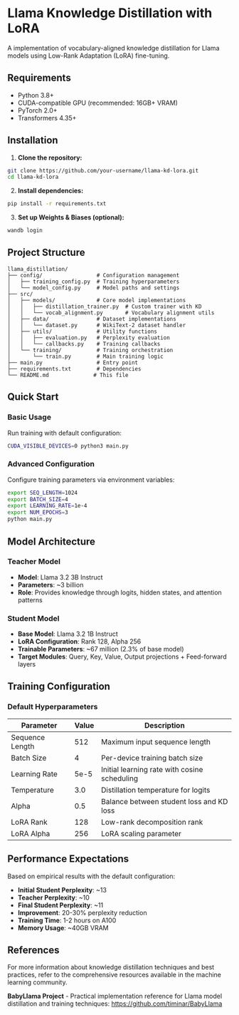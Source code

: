 # Llama Knowledge Distillation with LoRA

A implementation of vocabulary-aligned knowledge distillation for Llama models using Low-Rank Adaptation (LoRA) fine-tuning. 

## Requirements

- Python 3.8+
- CUDA-compatible GPU (recommended: 16GB+ VRAM)
- PyTorch 2.0+
- Transformers 4.35+

## Installation

1. **Clone the repository:**
```bash
git clone https://github.com/your-username/llama-kd-lora.git
cd llama-kd-lora
```

2. **Install dependencies:**
```bash
pip install -r requirements.txt
```

3. **Set up Weights & Biases (optional):**
```bash
wandb login
```

## Project Structure

```
llama_distillation/
├── config/                 # Configuration management
│   ├── training_config.py  # Training hyperparameters
│   └── model_config.py     # Model paths and settings
├── src/
│   ├── models/             # Core model implementations
│   │   ├── distillation_trainer.py  # Custom trainer with KD
│   │   └── vocab_alignment.py       # Vocabulary alignment utils
│   ├── data/               # Dataset implementations
│   │   └── dataset.py      # WikiText-2 dataset handler
│   ├── utils/              # Utility functions
│   │   ├── evaluation.py   # Perplexity evaluation
│   │   └── callbacks.py    # Training callbacks
│   └── training/           # Training orchestration
│       └── train.py        # Main training logic
├── main.py                 # Entry point
├── requirements.txt        # Dependencies
└── README.md              # This file
```

## Quick Start

### Basic Usage

Run training with default configuration:
```bash
CUDA_VISIBLE_DEVICES=0 python3 main.py
```

### Advanced Configuration

Configure training parameters via environment variables:
```bash
export SEQ_LENGTH=1024
export BATCH_SIZE=4
export LEARNING_RATE=1e-4
export NUM_EPOCHS=3
python main.py
```

## Model Architecture

### Teacher Model
- **Model**: Llama 3.2 3B Instruct
- **Parameters**: ~3 billion
- **Role**: Provides knowledge through logits, hidden states, and attention patterns

### Student Model
- **Base Model**: Llama 3.2 1B Instruct
- **LoRA Configuration**: Rank 128, Alpha 256
- **Trainable Parameters**: ~67 million (2.3% of base model)
- **Target Modules**: Query, Key, Value, Output projections + Feed-forward layers


## Training Configuration

### Default Hyperparameters

| Parameter | Value | Description |
|-----------|-------|-------------|
| Sequence Length | 512 | Maximum input sequence length |
| Batch Size | 4 | Per-device training batch size |
| Learning Rate | 5e-5 | Initial learning rate with cosine scheduling |
| Temperature | 3.0 | Distillation temperature for logits |
| Alpha | 0.5 | Balance between student loss and KD loss |
| LoRA Rank | 128 | Low-rank decomposition rank |
| LoRA Alpha | 256 | LoRA scaling parameter |


## Performance Expectations

Based on empirical results with the default configuration:

- **Initial Student Perplexity**: ~13
- **Teacher Perplexity**: ~10
- **Final Student Perplexity**: ~11
- **Improvement**: 20-30% perplexity reduction
- **Training Time**: 1-2 hours on A100
- **Memory Usage**: ~40GB VRAM


## References

For more information about knowledge distillation techniques and best practices, refer to the comprehensive resources available in the machine learning community.

**BabyLlama Project** - Practical implementation reference for Llama model distillation and training techniques: https://github.com/timinar/BabyLlama
